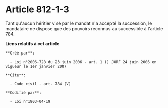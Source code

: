 # Article 812-1-3

Tant qu'aucun héritier visé par le mandat n'a accepté la succession, le mandataire ne dispose que des pouvoirs reconnus au
successible à l'article 784.

**Liens relatifs à cet article**

	**Créé par**:

	  - Loi n°2006-728 du 23 juin 2006 - art. 1 () JORF 24 juin 2006 en vigueur le 1er janvier 2007

	**Cite**:

	  - Code civil - art. 784 (V)

	**Codifié par**:

	  - Loi n°1803-04-19
